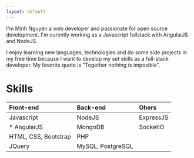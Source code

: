 ```yaml
---
layout: default
---
```


I'm Minh Nguyen a web developer and passionate for open source development. I'm curently working as a Javascript fullstack with AngularJS and NodeJS.

I enjoy learning new languages, technologies and do some side projects in my free time because I want to develop my set skills as a full-stack developer. My favorite quote is "Together nothing is imposible".

<!-- [Link to another page](another-page). -->

# [](#skills)Skills

| Front-end               | Back-end          | Ohers       |
|:------------------------|:------------------|:------------|
| Javascript              | NodeJS            | ExpressJS   |
| * AngularJS             | MongoDB           | SocketIO    |
| HTML, CSS, Bootstrap    | PHP               |             |
| JQuery                  | MySQL, PostgreSQL |             |


<!-- # [](#skills)Experience -->